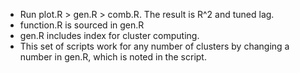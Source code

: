 * Run plot.R > gen.R > comb.R. The result is R^2 and tuned lag.
* function.R is sourced in gen.R
* gen.R includes index for cluster computing.
* This set of scripts work for any number of clusters by changing a number in gen.R, which is noted in the script.
